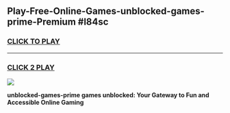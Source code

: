 
## Play-Free-Online-Games-unblocked-games-prime-Premium #l84sc
<h3>
<a href="https://premium.freeplayer.one?title=unblocked-games-prime&ref=8M">CLICK TO PLAY</a></h3>
<hr>

<h3>
<a href="https://premium.freeplayer.one?title=unblocked-games-prime&ref=8M">CLICK 2 PLAY</a>
  
</h3>

<a href="https://premium.freeplayer.one?title=unblocked-games-prime&ref=8M"><img src="https://clearcache.store/games.png"></a>


**unblocked-games-prime games unblocked: Your Gateway to Fun and Accessible Online Gaming**
